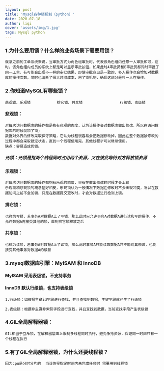 ```yaml
---
layout: post
title: 'Mysql各种锁机制（python）'
date: 2020-07-18
author: liqi
cover: 'assets/img/1.jpg'
tags: Mysql python
---
```


### 1.为什么要用锁？什么样的业务场景下需要用锁？

	就拿之前的工单系统来说，当审批方式为角色组审批时，代表该角色组内任意一人审批即可，这时，该角色组内成员的系统上都是可以显示审批按钮，如果此时A审批员和B审批员都同时审批了同一工单，有可能会出现不一样的审批结果，即使审批意见是一致的，多人操作也会增加对数据库的操作次数，同时也消耗了很大时间成本，用了锁机制，确保这部分是只一人在操作。

 

### 2.你知道MySQL有哪些锁？

	悲观锁、乐观锁            排它锁、共享锁                 行级锁、表级锁

 
#### 悲观锁：
	对每次访问数据库的操作都是抱有悲观的态度，认为该操作会对数据库做出修改，所以在访问数据库的时候就加了锁; 
	数据对外界的修改采取保守策略，它认为线程很容易会把数据修改掉，因此在整个数据被修改的过程中都会采取锁定状态，直到一个线程使用完，其他线程才可以继续使用。
	缺点：容易造成死锁。
##### 死锁：死锁是指两个线程同时占用两个资源，又在彼此等待对方释放锁资源 

#### 乐观锁：
	对每次访问数据库的操作都抱有乐观的态度，只有在做出修改的时候才会上锁
	乐观锁和悲观锁的概念恰好相反，乐观锁认为一般情况下数据在修改时不会出现冲突，所以在数据访问之前不会加锁，只是在数据提交更改时，才会对数据进行检测上锁。

 

#### 排它锁：
	也称为写锁，若事务A对数据A上了写锁，那么此时只允许事务A对数据A进行读和写的操作，不允许数据A再接受其他的锁，直到排它锁释放之后

#### 共享锁：
	也称为读锁，若事务A对数据A上了读锁，那么此时事务A只能读取数据A并不能对其修改，也能接受其他事务对数据A的读锁

 

 

### 3.mysql数据库引擎：MyISAM 和 InnoDB

#### MyISAM 采用表级锁，不支持事务

#### InnoDB 默认行级锁，也支持表级锁

	1.行级锁：如根据主键id字段进行查找，并且查找到数据，主键字段就产生了行级锁

	2.表级锁：根据非主键非索引字段进行查找，并且查找到数据，当前查找字段产生表级锁

 

### 4.GIL全局解释器锁：
	GIL相当于互斥锁，在解释器层面上限制多线程同时执行，避免争抢资源，保证同一时间只有一个线程在执行

 
### 5.有了GIL全局解释器锁，为什么还要线程锁？

	因为cpu是分时分片的  当该协程指定时间内未完成任务时 需要用到线程锁 
